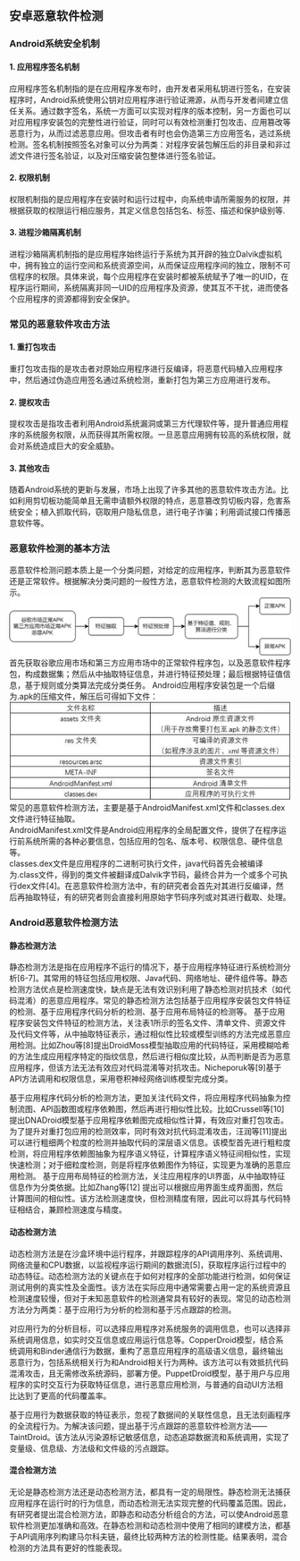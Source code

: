 ## 安卓恶意软件检测
###  Android系统安全机制
#### 1. 应用程序签名机制
应用程序签名机制指的是在应用程序发布时，由开发者采用私钥进行签名，在安装程序时，Android系统使用公钥对应用程序进行验证溯源，从而与开发者间建立信任关系。通过数字签名，系统一方面可以实现对程序的版本控制，另一方面也可以对应用程序安装包的完整性进行验证，同时可以有效检测重打包攻击、应用篡改等恶意行为，从而过滤恶意应用。但攻击者有时也会伪造第三方应用签名，逃过系统检测。签名机制按照签名对象可以分为两类：对程序安装包解压后的非目录和非过滤文件进行签名验证，以及对压缩安装包整体进行签名验证。
#### 2. 权限机制
权限机制指的是应用程序在安装时和运行过程中，向系统申请所需服务的权限，并根据获取的权限运行相应服务，其定义信息包括包名、标签、描述和保护级别等.
#### 3. 进程沙箱隔离机制
进程沙箱隔离机制指的是应用程序始终运行于系统为其开辟的独立Dalvik虚拟机中，拥有独立的运行空间和系统资源空间，从而保证应用程序间的独立，限制不可信程序的权限。具体来说，每个应用程序在安装时都被系统赋予了唯一的UID，在程序运行期间，系统隔离非同一UID的应用程序及资源，使其互不干扰，进而使各个应用程序的资源都得到安全保护。
### 常见的恶意软件攻击方法
#### 1. 重打包攻击
重打包攻击指的是攻击者对原始应用程序进行反编译，将恶意代码植入应用程序中，然后通过伪造应用签名通过系统检测，重新打包为第三方应用进行发布。
#### 2. 提权攻击
提权攻击是指攻击者利用Android系统漏洞或第三方代理软件等，提升普通应用程序的系统服务权限，从而获得其所需权限。一旦恶意应用拥有较高的系统权限，就会对系统造成巨大的安全威胁。
#### 3. 其他攻击
随着Android系统的更新与发展，市场上出现了许多其他的恶意软件攻击方法。比如利用剪切板功能简单且无需申请额外权限的特点，恶意篡改剪切板内容，危害系统安全；植入抓取代码，窃取用户隐私信息，进行电子诈骗；利用调试接口传播恶意软件等。
### 恶意软件检测的基本方法
恶意软件检测问题本质上是一个分类问题，对给定的应用程序，判断其为恶意软件还是正常软件。根据解决分类问题的一般性方法，恶意软件检测的大致流程如图所示。
![image](https://github.com/Cyber-Security-Team/binary_function_similarity/blob/main/malware_detection/image/1.jpg)
首先获取谷歌应用市场和第三方应用市场中的正常软件程序包，以及恶意软件程序包，构成数据集；然后从中抽取特征信息，并进行特征预处理；最后根据特征值信息，基于规则或分类算法完成分类任务。
Android应用程序安装包是一个后缀为.apk的压缩文件，解压后可得如下文件：
![image](https://github.com/Cyber-Security-Team/binary_function_similarity/blob/main/malware_detection/image/2.jpg)  
常见的恶意软件检测方法，主要是基于AndroidManifest.xml文件和classes.dex文件进行特征抽取。  
AndroidManifest.xml文件是Android应用程序的全局配置文件，提供了在程序运行前系统所需的各种必要信息，包括应用的包名、版本号、权限信息、硬件信息等。  
classes.dex文件是应用程序的二进制可执行文件，java代码首先会被编译为.class文件，得到的类文件被翻译成Dalvik字节码，最终合并为一个或多个可执行dex文件[4]。在恶意软件检测方法中，有的研究者会首先对其进行反编译，然后再抽取特征，有的研究者则会直接利用原始字节码序列或对其进行截取、处理。
### Android恶意软件检测方法
#### 静态检测方法
静态检测方法是指在应用程序不运行的情况下，基于应用程序特征进行系统检测分析[6-7]。其常用的特征包括应用权限、Java代码、网络地址、硬件组件等。静态检测方法优点是检测速度快，缺点是无法有效识别利用了静态检测对抗技术（如代码混淆）的恶意应用程序。常见的静态检测方法包括基于应用程序安装包文件特征的检测、基于应用程序代码分析的检测、基于应用布局特征的检测等。
基于应用程序安装包文件特征的检测方法，关注表1所示的签名文件、清单文件、资源文件及代码文件等，从中抽取特征表示，通过相似性比较或模型训练的方法完成恶意应用检测。比如Zhou等[8]提出DroidMoss模型抽取应用的代码特征，采用模糊哈希的方法生成应用程序特定的指纹信息，然后进行相似度比较，从而判断是否为恶意应用程序，但该方法无法有效应对代码混淆等对抗攻击。Nicheporuk等[9]基于API方法调用和权限信息，采用卷积神经网络训练模型完成分类。  

基于应用程序代码分析的检测方法，更加关注代码文件，将应用程序代码抽象为控制流图、API函数图或程序依赖图，然后再进行相似性比较。比如Crussell等[10]提出DNADroid模型基于应用程序依赖图完成相似性计算，有效应对重打包攻击。为了提升对重打包应用的检测效率，同时有效对抗代码混淆攻击，汪润等[11]提出可以进行粗细两个粒度的检测并抽取代码的深层语义信息。该模型首先进行粗粒度检测，将应用程序依赖图抽象为程序语义特征，计算程序语义特征间相似性，实现快速检测；对于细粒度检测，则是将程序依赖图作为特征，实现更为准确的恶意应用检测。
基于应用布局特征的检测方法，关注应用程序的UI界面，从中抽取特征信息作为分类依据。比如Zhang等[12] 提出可以根据应用界面生成界面图，然后计算图间的相似性。该方法检测速度快，但检测精度有限，因此可以将其与代码特征相结合，兼顾检测速度与精度。
#### 动态检测方法
动态检测方法是在沙盒环境中运行程序，并跟踪程序的API调用序列、系统调用、网络流量和CPU数据，以监视程序运行期间的数据流[5]，获取程序运行过程中的动态特征。动态检测方法的关键点在于如何对程序的全部功能进行检测，如何保证测试用例的真实性及全面性。该方法在实际应用中通常需要占用一定的系统资源且检测速度较慢，但对于未知恶意软件的检测通常具有较好的表现。常见的动态检测方法分为两类：基于应用行为分析的检测和基于污点跟踪的检测。 

对应用行为的分析目标，可以选择应用程序对系统服务的调用信息，也可以选择非系统调用信息，如实时交互信息或应用运行信息等。CopperDroid模型，结合系统调用和Binder通信行为数据，重构了恶意应用程序的高级语义信息，最终输出恶意行为，包括系统相关行为和Android相关行为两种。该方法可以有效抵抗代码混淆攻击，且无需修改系统源码，部署方便。PuppetDroid模型，基于用户与应用程序的实时交互行为获取特征信息，进行恶意应用检测，与普通的自动UI方法相比达到了更高的代码覆盖率。  

基于应用行为数据获取的特征表示，忽视了数据间的关联性信息，且无法刻画程序的全流程行为。为解决该问题，提出基于污点跟踪的恶意软件检测方法——TaintDroid。该方法从污染源标记敏感信息，动态追踪数据流和系统调用，实现了变量级、信息级、方法级和文件级的污点跟踪。
#### 混合检测方法
无论是静态检测方法还是动态检测方法，都具有一定的局限性。静态检测无法捕获应用程序在运行时的行为信息，而动态检测无法实现完整的代码覆盖范围。因此，有研究者提出混合检测方法，即静态和动态分析组合的方法，可以使Android恶意软件检测更加准确和高效。在静态检测和动态检测中使用了相同的建模方法，都基于API调用序列构建马尔科夫链，最终比较两种方法的检测性能。结果表明，混合检测的方法具有更好的性能表现。
